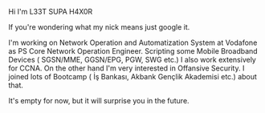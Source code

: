 Hi I'm L33T SUPA H4X0R

If you're wondering what my nick means just google it.

I'm working on Network Operation and Automatization System at Vodafone as PS Core Network Operation Engineer.
Scripting some Mobile Broadband Devices ( SGSN/MME, GGSN/EPG, PGW, SWG etc.)
I also work extensively for CCNA.
On the other hand I'm very interested in Offansive Security.  I joined lots of Bootcamp ( İş Bankası, Akbank Gençlik Akademisi etc.) about that.

It's empty for now, but it will surprise you in the future.
